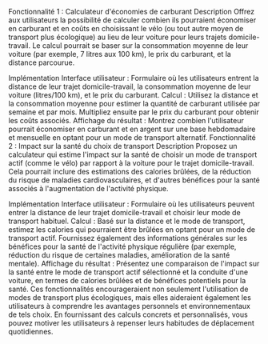 Fonctionnalité 1 : Calculateur d'économies de carburant
Description
Offrez aux utilisateurs la possibilité de calculer combien ils pourraient économiser en carburant et en coûts en choisissant le vélo (ou tout autre moyen de transport plus écologique) au lieu de leur voiture pour leurs trajets domicile-travail. Le calcul pourrait se baser sur la consommation moyenne de leur voiture (par exemple, 7 litres aux 100 km), le prix du carburant, et la distance parcourue.

Implémentation
Interface utilisateur : Formulaire où les utilisateurs entrent la distance de leur trajet domicile-travail, la consommation moyenne de leur voiture (litres/100 km), et le prix du carburant.
Calcul : Utilisez la distance et la consommation moyenne pour estimer la quantité de carburant utilisée par semaine et par mois. Multipliez ensuite par le prix du carburant pour obtenir les coûts associés.
Affichage du résultat : Montrez combien l'utilisateur pourrait économiser en carburant et en argent sur une base hebdomadaire et mensuelle en optant pour un mode de transport alternatif.
Fonctionnalité 2 : Impact sur la santé du choix de transport
Description
Proposez un calculateur qui estime l'impact sur la santé de choisir un mode de transport actif (comme le vélo) par rapport à la voiture pour le trajet domicile-travail. Cela pourrait inclure des estimations des calories brûlées, de la réduction du risque de maladies cardiovasculaires, et d'autres bénéfices pour la santé associés à l'augmentation de l'activité physique.

Implémentation
Interface utilisateur : Formulaire où les utilisateurs peuvent entrer la distance de leur trajet domicile-travail et choisir leur mode de transport habituel.
Calcul : Basé sur la distance et le mode de transport, estimez les calories qui pourraient être brûlées en optant pour un mode de transport actif. Fournissez également des informations générales sur les bénéfices pour la santé de l'activité physique régulière (par exemple, réduction du risque de certaines maladies, amélioration de la santé mentale).
Affichage du résultat : Présentez une comparaison de l'impact sur la santé entre le mode de transport actif sélectionné et la conduite d'une voiture, en termes de calories brûlées et de bénéfices potentiels pour la santé.
Ces fonctionnalités encourageraient non seulement l'utilisation de modes de transport plus écologiques, mais elles aideraient également les utilisateurs à comprendre les avantages personnels et environnementaux de tels choix. En fournissant des calculs concrets et personnalisés, vous pouvez motiver les utilisateurs à repenser leurs habitudes de déplacement quotidiennes.




